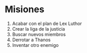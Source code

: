 # Misiones

1. Acabar con el plan de Lex Luthor
2. Crear la liga de la justicia
3. Buscar nuevos miembros
4. Derrotar a Thanos
5. Inventar otro enemigo

